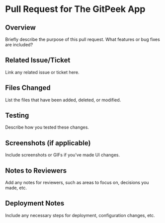 # Pull Request for The GitPeek App

## Overview
Briefly describe the purpose of this pull request. What features or bug fixes are included?

## Related Issue/Ticket
Link any related issue or ticket here.

## Files Changed
List the files that have been added, deleted, or modified.

## Testing
Describe how you tested these changes.

## Screenshots (if applicable)
Include screenshots or GIFs if you've made UI changes.

## Notes to Reviewers
Add any notes for reviewers, such as areas to focus on, decisions you made, etc.

## Deployment Notes
Include any necessary steps for deployment, configuration changes, etc.
